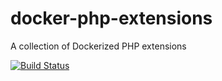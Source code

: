 # docker-php-extensions
A collection of Dockerized PHP extensions

[![Build Status](https://travis-ci.org/lucasvanlierop/docker-php-extensions.svg?branch=master)](https://travis-ci.org/lucasvanlierop/docker-php-extensions)
